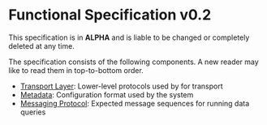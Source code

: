 # Functional Specification v0.2

This specification is in **ALPHA** and is liable to be changed or completely deleted at any time.

The specification consists of the following components. A new reader may like to read them in top-to-bottom order.

* [Transport Layer](./transport.md): Lower-level protocols used by for transport
* [Metadata](./metadata.md): Configuration format used by the system
* [Messaging Protocol](./messaging.md): Expected message sequences for running data queries
